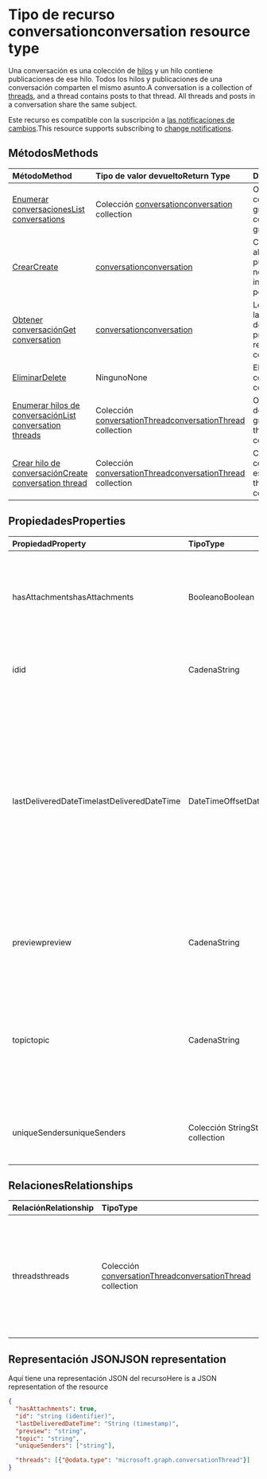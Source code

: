 # <a name="conversation-resource-type"></a><span data-ttu-id="ee246-101">Tipo de recurso conversation</span><span class="sxs-lookup"><span data-stu-id="ee246-101">conversation resource type</span></span>

<span data-ttu-id="ee246-p101">Una conversación es una colección de [hilos](conversationthread.md) y un hilo contiene publicaciones de ese hilo. Todos los hilos y publicaciones de una conversación comparten el mismo asunto.</span><span class="sxs-lookup"><span data-stu-id="ee246-p101">A conversation is a collection of [threads](conversationthread.md), and a thread contains posts to that thread. All threads and posts in a conversation share the same subject.</span></span>

<span data-ttu-id="ee246-104">Este recurso es compatible con la suscripción a [las notificaciones de cambios](../../../concepts/webhooks.md).</span><span class="sxs-lookup"><span data-stu-id="ee246-104">This resource supports subscribing to [change notifications](../../../concepts/webhooks.md).</span></span>

## <a name="methods"></a><span data-ttu-id="ee246-105">Métodos</span><span class="sxs-lookup"><span data-stu-id="ee246-105">Methods</span></span>

| <span data-ttu-id="ee246-106">Método</span><span class="sxs-lookup"><span data-stu-id="ee246-106">Method</span></span>       | <span data-ttu-id="ee246-107">Tipo de valor devuelto</span><span class="sxs-lookup"><span data-stu-id="ee246-107">Return Type</span></span>  |<span data-ttu-id="ee246-108">Descripción</span><span class="sxs-lookup"><span data-stu-id="ee246-108">Description</span></span>|
|:---------------|:--------|:----------|
|[<span data-ttu-id="ee246-109">Enumerar conversaciones</span><span class="sxs-lookup"><span data-stu-id="ee246-109">List conversations</span></span>](../api/group_list_conversations.md) | <span data-ttu-id="ee246-110">Colección [conversation](conversation.md)</span><span class="sxs-lookup"><span data-stu-id="ee246-110">[conversation](conversation.md) collection</span></span> |<span data-ttu-id="ee246-111">Obtenga la lista de conversaciones en este grupo.</span><span class="sxs-lookup"><span data-stu-id="ee246-111">Get the list of conversations in this group.</span></span>|
|[<span data-ttu-id="ee246-112">Crear</span><span class="sxs-lookup"><span data-stu-id="ee246-112">Create</span></span>](../api/group_post_conversations.md) |[<span data-ttu-id="ee246-113">conversation</span><span class="sxs-lookup"><span data-stu-id="ee246-113">conversation</span></span>](conversation.md)| <span data-ttu-id="ee246-114">Cree una conversación al incluir un hilo y una publicación.</span><span class="sxs-lookup"><span data-stu-id="ee246-114">Create a new conversation by including a thread and a post.</span></span>|
|[<span data-ttu-id="ee246-115">Obtener conversación</span><span class="sxs-lookup"><span data-stu-id="ee246-115">Get conversation</span></span>](../api/conversation_get.md) | [<span data-ttu-id="ee246-116">conversation</span><span class="sxs-lookup"><span data-stu-id="ee246-116">conversation</span></span>](conversation.md) |<span data-ttu-id="ee246-117">Lea las propiedades y las relaciones del objeto de conversación.</span><span class="sxs-lookup"><span data-stu-id="ee246-117">Read properties and relationships of conversation object.</span></span>|
|[<span data-ttu-id="ee246-118">Eliminar</span><span class="sxs-lookup"><span data-stu-id="ee246-118">Delete</span></span>](../api/conversation_delete.md) | <span data-ttu-id="ee246-119">Ninguno</span><span class="sxs-lookup"><span data-stu-id="ee246-119">None</span></span> |<span data-ttu-id="ee246-120">Elimine el objeto de conversación.</span><span class="sxs-lookup"><span data-stu-id="ee246-120">Delete conversation object.</span></span> |
|[<span data-ttu-id="ee246-121">Enumerar hilos de conversación</span><span class="sxs-lookup"><span data-stu-id="ee246-121">List conversation threads</span></span>](../api/conversation_list_threads.md) |<span data-ttu-id="ee246-122">Colección [conversationThread](conversationthread.md)</span><span class="sxs-lookup"><span data-stu-id="ee246-122">[conversationThread](conversationthread.md) collection</span></span>| <span data-ttu-id="ee246-123">Obtenga todos los hilos de una conversación de grupo.</span><span class="sxs-lookup"><span data-stu-id="ee246-123">Get all the threads in a group conversation.</span></span>|
|[<span data-ttu-id="ee246-124">Crear hilo de conversación</span><span class="sxs-lookup"><span data-stu-id="ee246-124">Create conversation thread</span></span>](../api/conversation_post_threads.md) |<span data-ttu-id="ee246-125">Colección [conversationThread](conversationthread.md)</span><span class="sxs-lookup"><span data-stu-id="ee246-125">[conversationThread](conversationthread.md) collection</span></span>| <span data-ttu-id="ee246-126">Cree un hilo en la conversación especificada.</span><span class="sxs-lookup"><span data-stu-id="ee246-126">Create a thread in the specified conversation.</span></span>|

## <a name="properties"></a><span data-ttu-id="ee246-127">Propiedades</span><span class="sxs-lookup"><span data-stu-id="ee246-127">Properties</span></span>
| <span data-ttu-id="ee246-128">Propiedad</span><span class="sxs-lookup"><span data-stu-id="ee246-128">Property</span></span>     | <span data-ttu-id="ee246-129">Tipo</span><span class="sxs-lookup"><span data-stu-id="ee246-129">Type</span></span>   |<span data-ttu-id="ee246-130">Descripción</span><span class="sxs-lookup"><span data-stu-id="ee246-130">Description</span></span>|
|:---------------|:--------|:----------|
|<span data-ttu-id="ee246-131">hasAttachments</span><span class="sxs-lookup"><span data-stu-id="ee246-131">hasAttachments</span></span>|<span data-ttu-id="ee246-132">Booleano</span><span class="sxs-lookup"><span data-stu-id="ee246-132">Boolean</span></span>|<span data-ttu-id="ee246-133">Indica si alguna de las publicaciones de esta conversación tiene al menos un dato adjunto.</span><span class="sxs-lookup"><span data-stu-id="ee246-133">Indicates whether any of the posts within this Conversation has at least one attachment.</span></span>|
|<span data-ttu-id="ee246-134">id</span><span class="sxs-lookup"><span data-stu-id="ee246-134">id</span></span>|<span data-ttu-id="ee246-135">Cadena</span><span class="sxs-lookup"><span data-stu-id="ee246-135">String</span></span>|<span data-ttu-id="ee246-p102">El identificador único de las conversaciones. Solo lectura.</span><span class="sxs-lookup"><span data-stu-id="ee246-p102">The conversations's unique identifier. Read-only.</span></span>|
|<span data-ttu-id="ee246-138">lastDeliveredDateTime</span><span class="sxs-lookup"><span data-stu-id="ee246-138">lastDeliveredDateTime</span></span>|<span data-ttu-id="ee246-139">DateTimeOffset</span><span class="sxs-lookup"><span data-stu-id="ee246-139">DateTimeOffset</span></span>|<span data-ttu-id="ee246-p103">El tipo de marca de tiempo representa la información de fecha y hora con el formato ISO 8601 y siempre pertenecen a la zona horaria UTC. Por ejemplo, medianoche en la zona horaria UTC del 1 de enero de 2014 sería así: `'2014-01-01T00:00:00Z'`</span><span class="sxs-lookup"><span data-stu-id="ee246-p103">The Timestamp type represents date and time information using ISO 8601 format and is always in UTC time. For example, midnight UTC on Jan 1, 2014 would look like this: `'2014-01-01T00:00:00Z'`</span></span>|
|<span data-ttu-id="ee246-142">preview</span><span class="sxs-lookup"><span data-stu-id="ee246-142">preview</span></span>|<span data-ttu-id="ee246-143">Cadena</span><span class="sxs-lookup"><span data-stu-id="ee246-143">String</span></span>|<span data-ttu-id="ee246-144">Un breve resumen del cuerpo de la última publicación de esta conversación.</span><span class="sxs-lookup"><span data-stu-id="ee246-144">A short summary from the body of the latest post in this converstaion.</span></span>|
|<span data-ttu-id="ee246-145">topic</span><span class="sxs-lookup"><span data-stu-id="ee246-145">topic</span></span>|<span data-ttu-id="ee246-146">Cadena</span><span class="sxs-lookup"><span data-stu-id="ee246-146">String</span></span>|<span data-ttu-id="ee246-p104">El tema de la conversación. Esta propiedad se puede establecer al crear la conversación, pero no se puede actualizar.</span><span class="sxs-lookup"><span data-stu-id="ee246-p104">The topic of the conversation. This property can be set when the conversation is created, but it cannot be updated.</span></span>|
|<span data-ttu-id="ee246-149">uniqueSenders</span><span class="sxs-lookup"><span data-stu-id="ee246-149">uniqueSenders</span></span>|<span data-ttu-id="ee246-150">Colección String</span><span class="sxs-lookup"><span data-stu-id="ee246-150">String collection</span></span>|<span data-ttu-id="ee246-151">Todos los usuarios que envían un mensaje a esta conversación.</span><span class="sxs-lookup"><span data-stu-id="ee246-151">All the users that sent a message to this Conversation.</span></span>|

## <a name="relationships"></a><span data-ttu-id="ee246-152">Relaciones</span><span class="sxs-lookup"><span data-stu-id="ee246-152">Relationships</span></span>
| <span data-ttu-id="ee246-153">Relación</span><span class="sxs-lookup"><span data-stu-id="ee246-153">Relationship</span></span> | <span data-ttu-id="ee246-154">Tipo</span><span class="sxs-lookup"><span data-stu-id="ee246-154">Type</span></span>   |<span data-ttu-id="ee246-155">Descripción</span><span class="sxs-lookup"><span data-stu-id="ee246-155">Description</span></span>|
|:---------------|:--------|:----------|
|<span data-ttu-id="ee246-156">threads</span><span class="sxs-lookup"><span data-stu-id="ee246-156">threads</span></span>|<span data-ttu-id="ee246-157">Colección [conversationThread](conversationthread.md)</span><span class="sxs-lookup"><span data-stu-id="ee246-157">[conversationThread](conversationthread.md) collection</span></span>|<span data-ttu-id="ee246-p105">Una colección de todos los hilos de la conversación. Una propiedad de navegación. Solo lectura. Admite valores NULL.</span><span class="sxs-lookup"><span data-stu-id="ee246-p105">A collection of all the conversation threads in the conversation. A navigation property. Read-only. Nullable.</span></span>|

## <a name="json-representation"></a><span data-ttu-id="ee246-162">Representación JSON</span><span class="sxs-lookup"><span data-stu-id="ee246-162">JSON representation</span></span>

<span data-ttu-id="ee246-163">Aquí tiene una representación JSON del recurso</span><span class="sxs-lookup"><span data-stu-id="ee246-163">Here is a JSON representation of the resource</span></span>

<!--{
  "blockType": "resource",
  "optionalProperties": [
    "threads"
  ],
  "keyProperty": "id",
  "baseType": "microsoft.graph.entity",
  "@odata.type": "microsoft.graph.conversation",
  "@odata.annotations": [
    {
      "property": "threads",
      "capabilities": {
        "changeTracking": false,
        "searchable": false
      }
    }
  ]
}-->

```json
{
  "hasAttachments": true,
  "id": "string (identifier)",
  "lastDeliveredDateTime": "String (timestamp)",
  "preview": "string",
  "topic": "string",
  "uniqueSenders": ["string"],

  "threads": [{"@odata.type": "microsoft.graph.conversationThread"}]
}

```


<!-- uuid: 8fcb5dbc-d5aa-4681-8e31-b001d5168d79
2015-10-25 14:57:30 UTC -->
<!-- {
  "type": "#page.annotation",
  "description": "conversation resource",
  "keywords": "",
  "section": "documentation",
  "tocPath": ""
}-->
